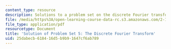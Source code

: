```yaml
---
content_type: resource
description: Solutions to a problem set on the discrete Fourier transform.
file: /media/https%3A/open-learning-course-data-rc.s3.amazonaws.com/2-161-signal-processing-continuous-and-discrete-fall-2008/25dabecb618416d5b9b91647cf6ab789_ps5soln.pdf
file_type: application/pdf
resourcetype: Document
title: 'Solution of Problem Set 5: The Discrete Fourier Transform'
uid: 25dabecb-6184-16d5-b9b9-1647cf6ab789
---
```

